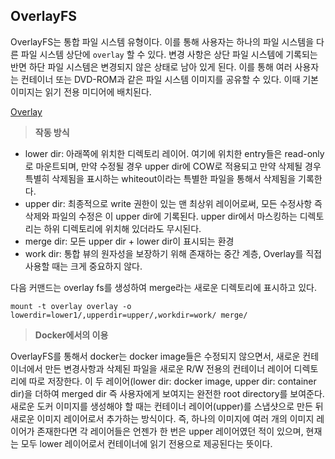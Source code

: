 ## OverlayFS

OverlayFS는 통합 파일 시스템 유형이다. 이를 통해 사용자는 하나의 파일 시스템을 다른 파일 시스템 상단에 `overlay` 할 수 있다. 변경 사항은 상단 파일 시스템에 기록되는 반면
하단 파일 시스템은 변경되지 않은 상태로 남아 있게 된다. 이를 통해 여러 사용자는 컨테이너 또는 DVD-ROM과 같은 파일 시스템 이미지를 공유할 수 있다. 이때 기본 이미지는 
읽기 전용 미디어에 배치된다.

[Overlay](https://www.kernel.org/doc/Documentation/filesystems/overlayfs.txt)

> **작동 방식**

- lower dir: 아래쪽에 위치한 디렉토리 레이어. 여기에 위치한 entry들은 read-only로 마운트되며, 만약 수정될 경우 upper dir에 COW로 적용되고
만약 삭제될 경우 특별히 삭제됨을 표시하는 whiteout이라는 특별한 파일을 통해서 삭제됨을 기록한다.
- upper dir: 최종적으로 write 권한이 있는 맨 최상위 레이어로써, 모든 수정사항 즉 삭제와 파일의 수정은 이 upper dir에 기록된다.
upper dir에서 마스킹하는 디렉토리는 하위 디렉토리에 위치해 있더라도 무시된다.
- merge dir: 모든 upper dir + lower dir이 표시되는 환경
- work dir: 통합 뷰의 원자성을 보장하기 위해 존재하는 중간 계층, Overlay를 직접 사용할 때는 크게 중요하지 않다.

다음 커맨드는 overlay fs를 생성하여 merge라는 새로운 디렉토리에 표시하고 있다.

```
mount -t overlay overlay -o lowerdir=lower1/,upperdir=upper/,workdir=work/ merge/
```

> **Docker에서의 이용**

OverlayFS를 통해서 docker는 docker image들은 수정되지 않으면서, 새로운 컨테이너에서 만든 변경사항과 삭제된 파일을 새로운 R/W 전용의 컨테이너 레이어 디렉토리에 따로 저장한다. 
이 두 레이어(lower dir: docker image, upper dir: container dir)을 더하여 merged dir 즉 사용자에게 보여지는 완전한 root directory를 보여준다. 새로운 도커 이미지를 생성해야 할
때는 컨테이너 레이어(upper)를 스냅샷으로 만든 뒤 새로운 이미지 레이어로서 추가하는 방식이다. 즉, 하나의 이미지에 여러 개의 이미지 레이어가 존재한다면 각 레이어들은 언젠가 한 번은 
upper 레이어였던 적이 있으며, 현재는 모두 lower 레이어로서 컨테이너에 읽기 전용으로 제공된다는 뜻이다.
